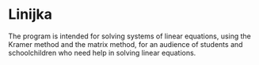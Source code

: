 # Linijka
The program is intended for solving systems of linear equations, using the Kramer method and the matrix method, for an audience of students and schoolchildren who need help in solving linear equations.
